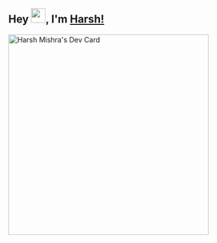 ## Hey <img src="https://github.com/TheDudeThatCode/TheDudeThatCode/blob/master/Assets/Hi.gif" width="29">, I'm [Harsh!](https://expy.bio/heyaharshu) 

<a href="https://app.daily.dev/devhvrshu"><img src="https://api.daily.dev/devcards/4c54ca83f1b74f5aaa0df84388ee4f31.png?r=76d" width="400" alt="Harsh Mishra's Dev Card"/></a>
